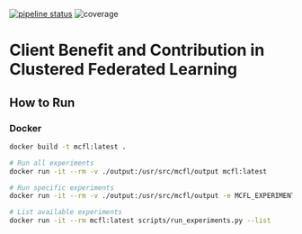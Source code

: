 [![pipeline status](https://gitlab.com/bowerick/masterthesis-clustered-fl/badges/main/pipeline.svg)](https://gitlab.com/bowerick/masterthesis-clustered-fl/-/commits/main) ![coverage](https://gitlab.com/bowerick/masterthesis-clustered-fl/badges/main/coverage.svg?job=test)

# Client Benefit and Contribution in Clustered Federated Learning
## How to Run
### Docker
```sh
docker build -t mcfl:latest .

# Run all experiments
docker run -it --rm -v ./output:/usr/src/mcfl/output mcfl:latest

# Run specific experiments
docker run -it --rm -v ./output:/usr/src/mcfl/output -e MCFL_EXPERIMENTS=fedavg_mnist,ifca_cifar10 mcfl:latest

# List available experiments
docker run -it --rm mcfl:latest scripts/run_experiments.py --list
```
